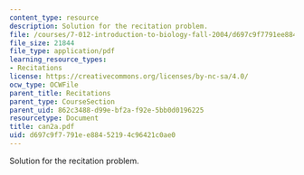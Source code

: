 ```yaml
---
content_type: resource
description: Solution for the recitation problem.
file: /courses/7-012-introduction-to-biology-fall-2004/d697c9f7791ee88452194c96421c0ae0_can2a.pdf
file_size: 21844
file_type: application/pdf
learning_resource_types:
- Recitations
license: https://creativecommons.org/licenses/by-nc-sa/4.0/
ocw_type: OCWFile
parent_title: Recitations
parent_type: CourseSection
parent_uid: 862c3488-d99e-bf2a-f92e-5bb0d0196225
resourcetype: Document
title: can2a.pdf
uid: d697c9f7-791e-e884-5219-4c96421c0ae0
---
```

Solution for the recitation problem.